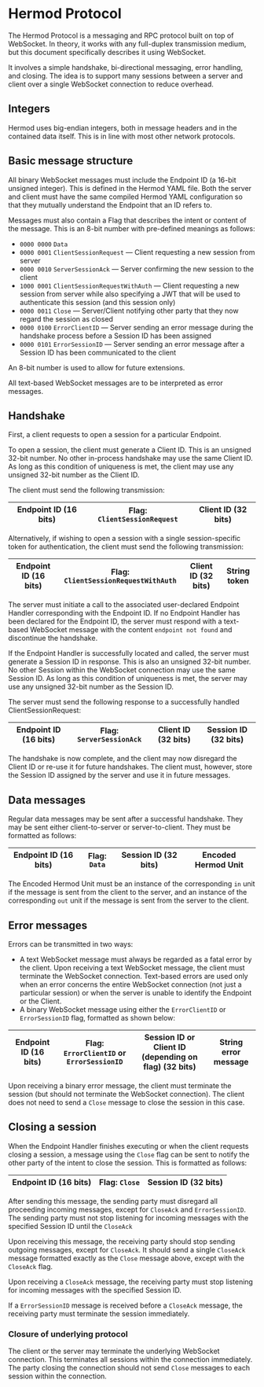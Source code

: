 # Hermod Protocol
The Hermod Protocol is a messaging and RPC protocol built on top of WebSocket. In theory, it works with any full-duplex transmission medium, but this document specifically describes it using WebSocket.

It involves a simple handshake, bi-directional messaging, error handling, and closing. The idea is to support many sessions between a server and client over a single WebSocket connection to reduce overhead.

## Integers
Hermod uses big-endian integers, both in message headers and in the contained data itself. This is in line with most other network protocols.

## Basic message structure
All binary WebSocket messages must include the Endpoint ID (a 16-bit unsigned integer). This is defined in the Hermod YAML file. Both the server and client must have the same compiled Hermod YAML configuration so that they mutually understand the Endpoint that an ID refers to.

Messages must also contain a Flag that describes the intent or content of the message. This is an 8-bit number with pre-defined meanings as follows:

- `0000 0000` `Data`
- `0000 0001` `ClientSessionRequest` — Client requesting a new session from server
- `0000 0010` `ServerSessionAck` — Server confirming the new session to the client
- `1000 0001` `ClientSessionRequestWithAuth` — Client requesting a new session from server while also specifying a JWT that will be used to authenticate this session (and this session only)
- `0000 0011` `Close` — Server/Client notifying other party that they now regard the session as closed
- `0000 0100` `ErrorClientID` — Server sending an error message during the handshake process before a Session ID has been assigned
- `0000 0101` `ErrorSessionID` — Server sending an error message after a Session ID has been communicated to the client

An 8-bit number is used to allow for future extensions.

All text-based WebSocket messages are to be interpreted as error messages.

## Handshake
First, a client requests to open a session for a particular Endpoint.

To open a session, the client must generate a Client ID. This is an unsigned 32-bit number. No other in-process handshake may use the same Client ID. As long as this condition of uniqueness is met, the client may use any unsigned 32-bit number as the Client ID.

The client must send the following transmission:

| Endpoint ID (16 bits) | Flag: `ClientSessionRequest` | Client ID (32 bits) |
|-----------------------|------------------------------|---------------------|

Alternatively, if wishing to open a session with a single session-specific token for authentication, the client must send the following transmission:

| Endpoint ID (16 bits) | Flag: `ClientSessionRequestWithAuth` | Client ID (32 bits) | String token |
|-----------------------|--------------------------------------|---------------------|--------------|

The server must initiate a call to the associated user-declared Endpoint Handler corresponding with the Endpoint ID. If no Endpoint Handler has been declared for the Endpoint ID, the server must respond with a text-based WebSocket message with the content `endpoint not found` and discontinue the handshake.

If the Endpoint Handler is successfully located and called, the server must generate a Session ID in response. This is also an unsigned 32-bit number. No other Session within the WebSocket connection may use the same Session ID. As long as this condition of uniqueness is met, the server may use any unsigned 32-bit number as the Session ID.

The server must send the following response to a successfully handled ClientSessionRequest:

| Endpoint ID (16 bits) | Flag: `ServerSessionAck` | Client ID (32 bits) | Session ID (32 bits) |
|-----------------------|--------------------------|---------------------|----------------------|

The handshake is now complete, and the client may now disregard the Client ID or re-use it for future handshakes. The client must, however, store the Session ID assigned by the server and use it in future messages.

## Data messages
Regular data messages may be sent after a successful handshake. They may be sent either client-to-server or server-to-client. They must be formatted as follows:

| Endpoint ID (16 bits) | Flag: `Data` | Session ID (32 bits) | Encoded Hermod Unit |
|-----------------------|--------------|----------------------|---------------------|

The Encoded Hermod Unit must be an instance of the corresponding `in` unit if the message is sent from the client to the server, and an instance of the corresponding `out` unit if the message is sent from the server to the client.

## Error messages
Errors can be transmitted in two ways:

- A text WebSocket message must always be regarded as a fatal error by the client. Upon receiving a text WebSocket message, the client must terminate the WebSocket connection. Text-based errors are used only when an error concerns the entire WebSocket connection (not just a particular session) or when the server is unable to identify the Endpoint or the Client.
- A binary WebSocket message using either the `ErrorClientID` or `ErrorSessionID` flag, formatted as shown below:

| Endpoint ID (16 bits) | Flag: `ErrorClientID` or `ErrorSessionID` | Session ID or Client ID (depending on flag) (32 bits) | String error message |
|-----------------------|-------------------------------------------|-------------------------------------------------------|----------------------|

Upon receiving a binary error message, the client must terminate the session (but should not terminate the WebSocket connection). The client does not need to send a `Close` message to close the session in this case.

## Closing a session
When the Endpoint Handler finishes executing or when the client requests closing a session, a message using the `Close` flag can be sent to notify the other party of the intent to close the session. This is formatted as follows:

| Endpoint ID (16 bits) | Flag: `Close` | Session ID (32 bits) |
|-----------------------|---------------|----------------------|

After sending this message, the sending party must disregard all proceeding incoming messages, except for `CloseAck` and `ErrorSessionID`. The sending party must not stop listening for incoming messages with the specified Session ID until the `CloseAck`  

Upon receiving this message, the receiving party should stop sending outgoing messages, except for `CloseAck`. It should send a single `CloseAck` message formatted exactly as the `Close` message above, except with the `CloseAck` flag.

Upon receiving a `CloseAck` message, the receiving party must stop listening for incoming messages with the specified Session ID.

If a `ErrorSessionID` message is received before a `CloseAck` message, the receiving party must terminate the session immediately.

### Closure of underlying protocol
The client or the server may terminate the underlying WebSocket connection. This terminates all sessions within the connection immediately. The party closing the connection should not send `Close` messages to each session within the connection. 
